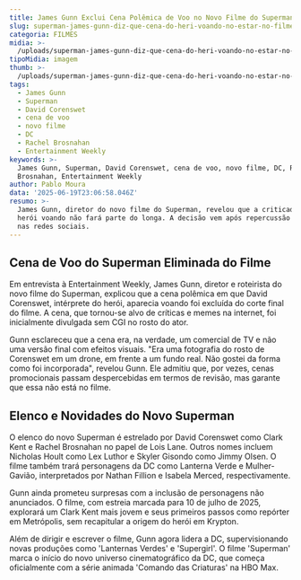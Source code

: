 ```yaml
---
title: James Gunn Exclui Cena Polêmica de Voo no Novo Filme do Superman
slug: superman-james-gunn-diz-que-cena-do-heri-voando-no-estar-no-filme
categoria: FILMES
midia: >-
  /uploads/superman-james-gunn-diz-que-cena-do-heri-voando-no-estar-no-filme-thumb.png
tipoMidia: imagem
thumb: >-
  /uploads/superman-james-gunn-diz-que-cena-do-heri-voando-no-estar-no-filme-thumb.png
tags:
  - James Gunn
  - Superman
  - David Corenswet
  - cena de voo
  - novo filme
  - DC
  - Rachel Brosnahan
  - Entertainment Weekly
keywords: >-
  James Gunn, Superman, David Corenswet, cena de voo, novo filme, DC, Rachel
  Brosnahan, Entertainment Weekly
author: Pablo Moura
data: '2025-06-19T23:06:58.046Z'
resumo: >-
  James Gunn, diretor do novo filme do Superman, revelou que a criticada cena do
  herói voando não fará parte do longa. A decisão vem após repercussão negativa
  nas redes sociais.
---
```


## Cena de Voo do Superman Eliminada do Filme

Em entrevista à Entertainment Weekly, James Gunn, diretor e roteirista do novo filme do Superman, explicou que a cena polêmica em que David Corenswet, intérprete do herói, aparecia voando foi excluída do corte final do filme. A cena, que tornou-se alvo de críticas e memes na internet, foi inicialmente divulgada sem CGI no rosto do ator.

Gunn esclareceu que a cena era, na verdade, um comercial de TV e não uma versão final com efeitos visuais. "Era uma fotografia do rosto de Corenswet em um drone, em frente a um fundo real. Não gostei da forma como foi incorporada", revelou Gunn. Ele admitiu que, por vezes, cenas promocionais passam despercebidas em termos de revisão, mas garante que essa não está no filme.

## Elenco e Novidades do Novo Superman

O elenco do novo Superman é estrelado por David Corenswet como Clark Kent e Rachel Brosnahan no papel de Lois Lane. Outros nomes incluem Nicholas Hoult como Lex Luthor e Skyler Gisondo como Jimmy Olsen. O filme também trará personagens da DC como Lanterna Verde e Mulher-Gavião, interpretados por Nathan Fillion e Isabela Merced, respectivamente.

Gunn ainda prometeu surpresas com a inclusão de personagens não anunciados. O filme, com estreia marcada para 10 de julho de 2025, explorará um Clark Kent mais jovem e seus primeiros passos como repórter em Metrópolis, sem recapitular a origem do herói em Krypton.

Além de dirigir e escrever o filme, Gunn agora lidera a DC, supervisionando novas produções como 'Lanternas Verdes' e 'Supergirl'. O filme 'Superman' marca o início do novo universo cinematográfico da DC, que começa oficialmente com a série animada 'Comando das Criaturas' na HBO Max.
